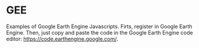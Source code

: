# GEE
Examples of Google Earth Engine Javascripts. Firts, register in Google Earth Engine. Then, just copy and paste the code in the Google Earth Engine code editor: https://code.earthengine.google.com/.
